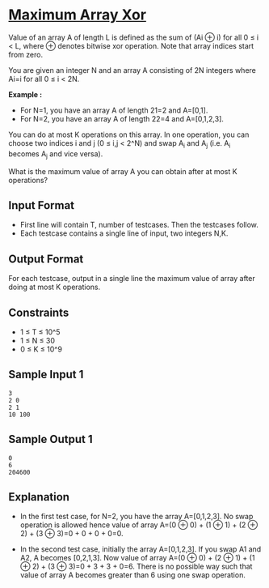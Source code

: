 # [Maximum Array Xor ](https://www.codechef.com/START7C/problems/MAXARXOR)

Value of an array A of length L is defined as the sum of (Ai ⊕ i) for all 0 ≤ i < L, where ⊕ denotes bitwise xor operation. Note that array indices start from zero.

You are given an integer N and an array A consisting of 2N integers where Ai=i for all 0 ≤ i < 2N.

**Example :**

-   For N=1, you have an array A of length 21=2 and A=[0,1].
-   For N=2, you have an array A of length 22=4 and A=[0,1,2,3].

You can do at most K operations on this array. In one operation, you can choose two indices i and j (0 ≤ i,j < 2^N) and swap A<sub>i</sub> and A<sub>j</sub> (i.e. A<sub>i</sub> becomes A<sub>j</sub> and vice versa).

What is the maximum value of array A you can obtain after at most K operations?

## Input Format

-   First line will contain T, number of testcases. Then the testcases follow.
-   Each testcase contains a single line of input, two integers N,K.

## Output Format

For each testcase, output in a single line the maximum value of array after doing at most K operations.

## Constraints

-   1 ≤ T ≤ 10^5
-   1 ≤ N ≤ 30
-   0 ≤ K ≤ 10^9

## Sample Input 1

```
3
2 0
2 1
10 100
```

## Sample Output 1

```
0
6
204600
```

## Explanation

-   In the first test case, for N=2, you have the array A=[0,1,2,3]. No swap operation is allowed hence value of array A=(0 ⊕ 0) + (1 ⊕ 1) + (2 ⊕ 2) + (3 ⊕ 3)=0 + 0 + 0 + 0=0.

-   In the second test case, initially the array A=[0,1,2,3]. If you swap A1 and A2, A becomes [0,2,1,3]. Now value of array A=(0 ⊕ 0) + (2 ⊕ 1) + (1 ⊕ 2) + (3 ⊕ 3)=0 + 3 + 3 + 0=6. There is no possible way such that value of array A becomes greater than 6 using one swap operation.
